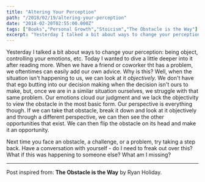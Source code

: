 ```yaml
---
title: "Altering Your Perception"
path: "/2018/02/19/altering-your-perception"
date: "2018-02-20T02:55:00.000Z"
tags: ["Books","Personal Growth","Stoicism","The Obstacle is the Way"]
excerpt: "Yesterday I talked a bit about ways to change your perception: being object, controlling your emotions, etc. Today I wanted to dive a little deeper into it after reading more. When we have a friend or..."
---
```


Yesterday I talked a bit about ways to change your perception: being object, controlling your emotions, etc. Today I wanted to dive a little deeper into it after reading more. When we have a friend or coworker tht has a problem, we oftentimes can easily add our own advice. Why is this? Well, when the situation isn't happening to us, we can look at it *objectively.* We don't have that ego butting into our decision making when the decision isn't ours to make, but, once we are in a similar situation ourselves, we struggle with that same problem. Our emotions cloud our judgment and we lack the objectivity to view the obstacle in the most basic form. Our perspective is everything though. If we can take that obstacle, break it down and look at it objectively and through a different perspective, we can then see the other opportunities that exist. We can then flip the obstacle on its head and make it an opportunity.

Next time you face an obstacle, a challenge, or a problem, try taking a step back. Have a conversation with yourself - do I need to freak out over this? What if this was happening to someone else? What am I missing?

---

Post inspired from: **The Obstacle is the Way** by Ryan Holiday.
